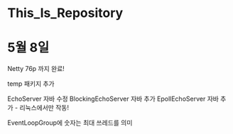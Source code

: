 # This_Is_Repository

# 5월 8일

Netty 76p 까지 완료!

temp 패키지 추가

EchoServer 자바 수정
BlockingEchoServer 자바 추가
EpollEchoServer 자바 추가 - 리눅스에서만 작동!

EventLoopGroup에 숫자는 최대 쓰레드를 의미
